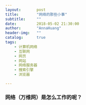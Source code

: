 ```yaml
---
layout:       post
title:        "网络的那些小事"
subtitle:     ""
date:         2018-05-02 21:30:00
author:       "AnnaHuang"
header-img:   ""
catalog:      true
tags:
    - 计算机网络
    - 互联网
    - 网页
    - 网站
    - 网络服务器
    - 搜索引擎
    - 浏览器

---
```

### 网络（万维网）是怎么工作的呢？
